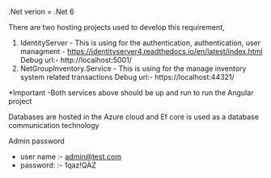 .Net verion  = .Net 6

There are two hosting projects used to develop this requirement,
1. IdentityServer - This is using for the authentication, authentication, user managment - https://identityserver4.readthedocs.io/en/latest/index.html
  Debug url:- http://localhost:5001/
2. NetGroupInventory.Service - This is using for the manage inventory system related transactions
  Debug url:- https://localhost:44321/

*Important -Both services above should be up and run to run the Angular project

Databases are hosted in the Azure cloud and Ef core is used as a database communication technology

Admin password
 - user name :- admin@test.com
 - password: :- 1qaz!QAZ
